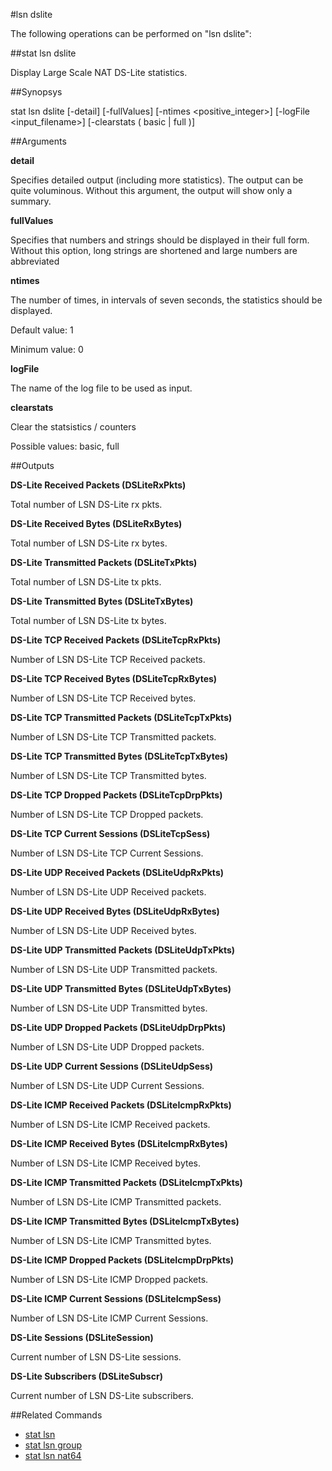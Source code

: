 #lsn dslite

The following operations can be performed on "lsn dslite":


##stat lsn dslite

Display Large Scale NAT DS-Lite statistics.


##Synopsys

stat lsn dslite [-detail] [-fullValues] [-ntimes &lt;positive_integer>] [-logFile &lt;input_filename>] [-clearstats ( basic | full )]


##Arguments

<b>detail</b>
Specifies detailed output (including more statistics). The output can be quite voluminous. Without this argument, the output will show only a summary.

<b>fullValues</b>
Specifies that numbers and strings should be displayed in their full form. Without this option, long strings are shortened and large numbers are abbreviated

<b>ntimes</b>
The number of times, in intervals of seven seconds, the statistics should be displayed.
Default value: 1
Minimum value: 0

<b>logFile</b>
The name of the log file to be used as input.

<b>clearstats</b>
Clear the statsistics / counters
Possible values: basic, full



##Outputs

<b>DS-Lite Received Packets (DSLiteRxPkts)</b>
Total number of LSN DS-Lite rx pkts.

<b>DS-Lite Received Bytes (DSLiteRxBytes)</b>
Total number of LSN DS-Lite rx bytes.

<b>DS-Lite Transmitted Packets (DSLiteTxPkts)</b>
Total number of LSN DS-Lite tx pkts.

<b>DS-Lite Transmitted Bytes (DSLiteTxBytes)</b>
Total number of LSN DS-Lite tx bytes.

<b>DS-Lite TCP Received Packets (DSLiteTcpRxPkts)</b>
Number of LSN DS-Lite TCP Received packets.

<b>DS-Lite TCP Received Bytes (DSLiteTcpRxBytes)</b>
Number of LSN DS-Lite TCP Received bytes.

<b>DS-Lite TCP Transmitted Packets (DSLiteTcpTxPkts)</b>
Number of LSN DS-Lite TCP Transmitted packets.

<b>DS-Lite TCP Transmitted Bytes (DSLiteTcpTxBytes)</b>
Number of LSN DS-Lite TCP Transmitted bytes.

<b>DS-Lite TCP Dropped Packets (DSLiteTcpDrpPkts)</b>
Number of LSN DS-Lite TCP Dropped packets.

<b>DS-Lite TCP Current Sessions (DSLiteTcpSess)</b>
Number of LSN DS-Lite TCP Current Sessions.

<b>DS-Lite UDP Received Packets (DSLiteUdpRxPkts)</b>
Number of LSN DS-Lite UDP Received packets.

<b>DS-Lite UDP Received Bytes (DSLiteUdpRxBytes)</b>
Number of LSN DS-Lite UDP Received bytes.

<b>DS-Lite UDP Transmitted Packets (DSLiteUdpTxPkts)</b>
Number of LSN DS-Lite UDP Transmitted packets.

<b>DS-Lite UDP Transmitted Bytes (DSLiteUdpTxBytes)</b>
Number of LSN DS-Lite UDP Transmitted bytes.

<b>DS-Lite UDP Dropped Packets (DSLiteUdpDrpPkts)</b>
Number of LSN DS-Lite UDP Dropped packets.

<b>DS-Lite UDP Current Sessions (DSLiteUdpSess)</b>
Number of LSN DS-Lite UDP Current Sessions.

<b>DS-Lite ICMP Received Packets (DSLiteIcmpRxPkts)</b>
Number of LSN DS-Lite ICMP Received packets.

<b>DS-Lite ICMP Received Bytes (DSLiteIcmpRxBytes)</b>
Number of LSN DS-Lite ICMP Received bytes.

<b>DS-Lite ICMP Transmitted Packets (DSLiteIcmpTxPkts)</b>
Number of LSN DS-Lite ICMP Transmitted packets.

<b>DS-Lite ICMP Transmitted Bytes (DSLiteIcmpTxBytes)</b>
Number of LSN DS-Lite ICMP Transmitted bytes.

<b>DS-Lite ICMP Dropped Packets (DSLiteIcmpDrpPkts)</b>
Number of LSN DS-Lite ICMP Dropped packets.

<b>DS-Lite ICMP Current Sessions (DSLiteIcmpSess)</b>
Number of LSN DS-Lite ICMP Current Sessions.

<b>DS-Lite Sessions (DSLiteSession)</b>
Current number of LSN DS-Lite sessions.

<b>DS-Lite Subscribers (DSLiteSubscr)</b>
Current number of LSN DS-Lite subscribers.



##Related Commands

<ul><li><a href="../../..//">stat lsn</a></li><li><a href="../../../lsn-/lsn-">stat lsn group</a></li><li><a href="../../../lsn-/lsn-">stat lsn nat64</a></li></ul>



